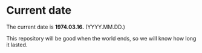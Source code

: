 # Current date

The current date is **1974.03.16.** (YYYY.MM.DD.)

This repository will be good when the world ends, so we will know how long it lasted.